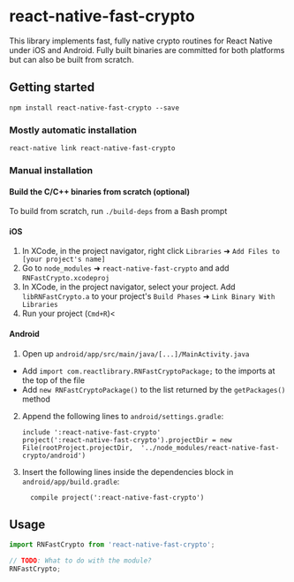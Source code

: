 
# react-native-fast-crypto

This library implements fast, fully native crypto routines for React Native under iOS and Android. Fully built binaries are committed for both platforms but can also be built from scratch. 

## Getting started

`npm install react-native-fast-crypto --save`

### Mostly automatic installation

`react-native link react-native-fast-crypto`

### Manual installation

#### Build the C/C++ binaries from scratch (optional)

To build from scratch, run `./build-deps` from a Bash prompt

#### iOS

1. In XCode, in the project navigator, right click `Libraries` ➜ `Add Files to [your project's name]`
2. Go to `node_modules` ➜ `react-native-fast-crypto` and add `RNFastCrypto.xcodeproj`
3. In XCode, in the project navigator, select your project. Add `libRNFastCrypto.a` to your project's `Build Phases` ➜ `Link Binary With Libraries`
4. Run your project (`Cmd+R`)<

#### Android

1. Open up `android/app/src/main/java/[...]/MainActivity.java`
  - Add `import com.reactlibrary.RNFastCryptoPackage;` to the imports at the top of the file
  - Add `new RNFastCryptoPackage()` to the list returned by the `getPackages()` method
2. Append the following lines to `android/settings.gradle`:
  	```
  	include ':react-native-fast-crypto'
  	project(':react-native-fast-crypto').projectDir = new File(rootProject.projectDir, 	'../node_modules/react-native-fast-crypto/android')
  	```
3. Insert the following lines inside the dependencies block in `android/app/build.gradle`:
  	```
      compile project(':react-native-fast-crypto')
  	```

## Usage
```javascript
import RNFastCrypto from 'react-native-fast-crypto';

// TODO: What to do with the module?
RNFastCrypto;
```
  
